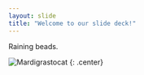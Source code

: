```yaml
---
layout: slide
title: "Welcome to our slide deck!"
---
```


Raining beads.

![Mardigrastocat](https://octodex.github.com/images/Mardigrastocat.png)
{: .center}
